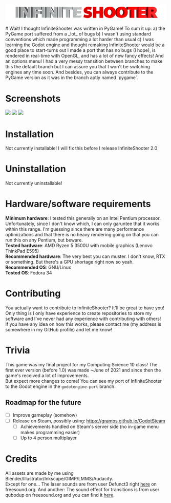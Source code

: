 <p align="center">
  <img alt="InfiniteShooter" src="InfiniteShooter/assets/title-infiniteshooter/title-infiniteshooter.png">
</p>
# Wait! I thought InfiniteShooter was written in PyGame!
To sum it up:  
a) the PyGame port suffered from a _lot_ of bugs  
b) I wasn't using standard conventions which made programming a lot harder than usual  
c) I was learning the Godot engine and thought remaking InfiniteShooter would be a good place to start-turns out I made a port that has no bugs (I hope), is rendered in real-time with OpenGL, and has a lot of new fancy effects! And an options menu!  
I had a very messy transition between branches to make this the default branch but I can assure you that I won't be switching engines any time soon. And besides, you can always contribute to the PyGame version as it was in the branch aptly named `pygame`.

# Screenshots
<!-- Have to do some HTML wizardry to get these screenshots to not be completely large and not side-by-side -->
<p float="left">
  <img src="https://user-images.githubusercontent.com/52388215/125573351-8dd2fa69-0596-4b5b-8bcf-0424ac417492.png" width="200">
  <img src="https://user-images.githubusercontent.com/52388215/125573764-2b002dc0-6b78-4e51-87e4-8563904fc351.png" width="200">
  <img src="https://user-images.githubusercontent.com/52388215/125573659-9caa6f7c-d15c-4f99-aae1-3ba94a64fc24.png" width="200">
</p>

# Installation
Not currently installable! I will fix this before I release InfiniteShooter 2.0

# Uninstallation

Not currently uninstallable!

# Hardware/software requirements

**Minimum hardware**: I tested this generally on an Intel Pentium processor. Unfortunately, since I don't know which, I can only garuntee that it works within this range. I'm guessing since there are many performance optimizations and that there is no heavy rendering going on that you can run this on any Pentium, but beware.  
**Tested hardware**: AMD Ryzen 5 3500U with mobile graphics (Lenovo ThinkPad E595)  
**Recommended hardware**: The very best you can muster. I don't know, RTX or something. But there's a GPU shortage right now so yeah.  
**Recommended OS**: GNU/Linux  
**Tested OS**: Fedora 34

# Contributing
You actually want to contribute to InfiniteShooter? It'll be great to have you!  
Only thing is I only have experience to create repositories to store my software and I've never had any experience with contributing with others!  
If you have any idea on how this works, please contact me (my address is somewhere in my GitHub profile) and let me know!

# Trivia
This game was my final project for my Computing Science 10 class! The first ever version (before 1.0) was made ~June of 2021 and since then the game's received a lot of improvements.  
But expect more changes to come! You can see my port of InfiniteShooter to the Godot engine in the `godotengine-port` branch.

## Roadmap for the future
- [ ] Improve gameplay (somehow)
- [ ] Release on Steam, possibly using: https://gramps.github.io/GodotSteam
    - [ ] Achievements handled on Steam's server side (no in-game menu makes programming easier)
    - [ ] Up to 4 person multiplayer

# Credits
All assets are made by me using Blender/Illustrator/Inkscape/GIMP/LMMS/Audacity.  
Except for one... The laser sounds are from user Defunct3 right [here](https://freesound.org/people/Defunct3/sounds/77172/) on freesound.org.
And another: The sound effect for transitions is from user qubodup on freesound.org and you can find it [here](https://freesound.org/people/qubodup/sounds/60013/).
